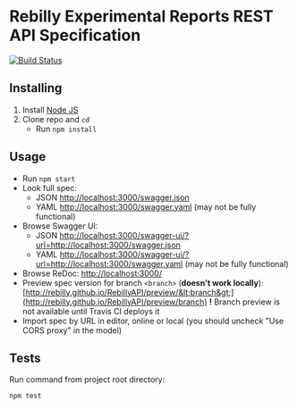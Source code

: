 # Rebilly Experimental Reports REST API Specification
[![Build Status](https://travis-ci.org/Rebilly/RebillyReportsAPI.svg?branch=master)](https://travis-ci.org/Rebilly/RebillyReportsAPI)

## Installing

1. Install [Node JS](https://nodejs.org/)
2. Clone repo and `cd`
    + Run `npm install`

## Usage

- Run `npm start`
- Look full spec:
    + JSON [http://localhost:3000/swagger.json](http://localhost:3000/swagger.json)
    + YAML [http://localhost:3000/swagger.yaml](http://localhost:3000/swagger.yaml)  (may not be fully functional)
- Browse Swagger UI:
    + JSON [http://localhost:3000/swagger-ui/?url=http://localhost:3000/swagger.json](http://localhost:3000/?url=http://localhost:3000/swagger.json)
    + YAML [http://localhost:3000/swagger-ui/?url=http://localhost:3000/swagger.yaml](http://localhost:3000/?url=http://localhost:3000/swagger.yaml)  (may not be fully functional)
- Browse ReDoc: [http://localhost:3000/](http://localhost:3000/)
- Preview spec version for branch `<branch>` (**doesn't work locally**): [http://rebilly.github.io/RebillyAPI/preview/&lt;branch&gt;](http://rebilly.github.io/RebillyAPI/preview/branch)
**!** Branch preview is not available until Travis CI deploys it
- Import spec by URL in editor, online or local (you should uncheck "Use CORS proxy" in the model)

## Tests

Run command from project root directory:

```bash
npm test
```
